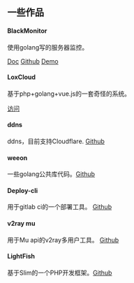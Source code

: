 ## 一些作品


#### BlackMonitor

使用golang写的服务器监控。

[Doc](https://blackcat.orx.me) [Github](https://blackcat.orx.me) [Demo](https://monitor.loxcloud.com)

#### LoxCloud

基于php+golang+vue.js的一套奇怪的系统。

[访问](https://loxcloud.com/)

#### ddns

ddns，目前支持Cloudflare. [Github](https://github.com/orvice/ddns)


#### weeon

一些golang公共库代码。[Github](https://github.com/weeon)


#### Deploy-cli

用于gitlab ci的一个部署工具。 [Github](https://github.com/weeon/deploy-cli)


#### v2ray mu

用于Mu api的v2ray多用户工具。 [Github](https://github.com/orvice/v2ray-mu)

#### LightFish

基于Slim的一个PHP开发框架。[Github](https://github.com/Pongtan/LightFish)